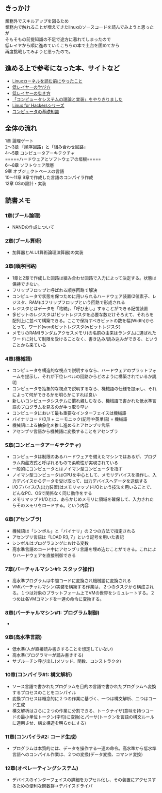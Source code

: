 ## きっかけ
業務外でスキルアップを図るため  
業務内で触れることが増えてきたlinuxのソースコードを読んでみようと思ったが  
そもそもの前提知識の不足で途方に暮れてしまったので  
低レイヤから順に進めていくこちらの本で土台を固めてから  
再度挑戦してみようと思ったので。

## 進める上で参考になった本、サイトなど
- [Linuxカーネルを読む前にやったこと](http://komukomo.hatenablog.com/entry/2017/04/25/023455)
- [低レイヤーの学び方](https://geek-out.jp/column/entry/2018/07/19/110000/)
- [低レイヤーの歩き方](http://rkx1209.hatenablog.com/entry/2016/12/25/141543)
- [「コンピュータシステムの理論と実装」をやりきりました](https://qiita.com/y-meguro/items/dc11c31cc2667aa20b3c)
- [Linux for Hackersシリーズ](https://nanashi0x.hatenablog.com/entry/2017/12/17/201714)
- [コンピュータの基礎知識](https://ufcpp.net/study/computer/)

## 全体の流れ
1章
論理ゲート  
2〜3章
「順序回路」と「組み合わせ回路」  
4〜5章
コンピュータアーキテクチャ  
=====ハードウェアとソフトウェアの垣根=====  
6〜8章
ソフトウェア階層  
9章
オブジェクトベースの言語  
10〜11章
9章で作成した言語のコンパイラ作成  
12章
OSの設計・実装

## 読書メモ
### 1章(ブール論理)
- NANDの作成について
### 2章(ブール算術)
- 加算器とALU(算術論理演算器)の実装
### 3章(順序回路)
- 1章と2章で作成した回路は組み合わせ回路で入力によって決定する。状態は保持できない。
- フリップフロップと呼ばれる順序回路で解決
- コンピュータで状態を保つために用いられるハードウェア装置(2値素子、レジスタ、RAM)はフリップフロップという回路で形成される
- レジスタとはデータを「格納」、「呼び出し」することができる記憶装置
- 多ビットのレジスタは1ビットレジスタを必要な数だけそろえて、それらを配列上に並べて構築できる。ここで保持すべきビットの数を幅(Width)からとって、ワード(word)ビットレジスタ(wビットレジスタ)
- メモリのRAM(ランダムアクセスメモリ)の名前の由来はランダムに選ばれたワードに対して制限を受けることなく、書き込み/読み込みができる、ということから来ている
### 4章(機械語)
- コンピュータを構造的な視点で説明するなら、ハードウェアのプラットフォームを提示し、それが下位レベルの回路からどのように構築されているか説明
- コンピュータを抽象的な視点で説明するなら、機械語の仕様を提示し、それによって何ができるかを明らかにすれば良い
- 新しいコンピュータシステムに慣れ親しむなら、機械語で書かれた低水準言語のプログラムを見るのが手っ取り早い
- コンピュータにおいて最も重要なインターフェイスは機械語
- バイナリコード(0,1) + ニーモニック(記号や英単語) = 機械語
- 機械語による抽象化を推し進めるとアセンブリ言語
- アセンブリ言語から機械語に変換することをアセンブラ
### 5章(コンピュータアーキテクチャ)
- コンピュータは制限のあるハードウェアを備えたマシンではあるが、プログラム内蔵方式と呼ばれるもので柔軟性が実現されている
- 一般的にコンピュータとはノイマン型コンピュータを指す
- ノイマン型コンピュータはCPUを中心として、メモリデバイスを操作し、入力デバイスからデータを受け取って、出力デバイスへデータを送信する
- I/Oデバイス(入出力装置)はメモリマップドI/Oという技法を用いることで、どんなPC、OSで関係なく同じ動作をする
- メモリマップドI/Oとは、あらかじめメモリに領域を確保して、入力されたらそのメモリをロードする。という内容
### 6章(アセンブラ)
- 機械語は「シンボル」と「バイナリ」の２つの方法で指定される
- アセンブリ言語は「LOAD R3, 7」という記号を用いた表記
- シンボルはプログラミングにおける変数
- 高水準言語のコード中にアセンブリ言語を埋め込むことができる。これによりハードウェアを直接制御できる
### 7章(バーチャルマシン#1: スタック操作)
- 高水準プログラムは中間コードに変換され機械語に変換される
- VM(バーチャルマシン)実装を構築する作業は、２つのタスクから構成される。１つは対象のプラットフォーム上でVMの世界をシミュレートする。２つめは各VMコマンドを一連の命令に変換する。
### 8章(バーチャルマシン#1: プログラム制御)
-
### 9章(高水準言語)
- 低水準(人が直接読み書きすることを想定していない)
- 高水準(プログラマーが読み書きする)
- サブルーチン呼び出し(メソッド、関数、コンストラクタ)
### 10章(コンパイラ#1: 構文解析)
- ソース言語で書かれたプログラムを目的の言語で書かれたプログラムへ変換するプロセスのことをコンパイル
- 変換プロセスは概念的に２つの作業に基づく、一つは構文解析、二つはコード生成
- 構文解析はさらに２つの作業に分割できる、トークナイザ(意味を持つコードの最小単位トークン(字句)に変換)とパーサ(トークンを言語の構文ルールに適用させ、構文構造を明らかにする)
### 11章(コンパイラ#2: コード生成)
- プログラムは本質的には、データを操作する一連の命令。高水準から低水準言語へのコンパイル作業は、２つの変換(データ変換、コマンド変換)
### 12章(オペレーティングシステム)
- デバイスのインターフェイスの詳細をカプセル化し、その装置にアクセスするための便利な関数群->デバイスドライバ
